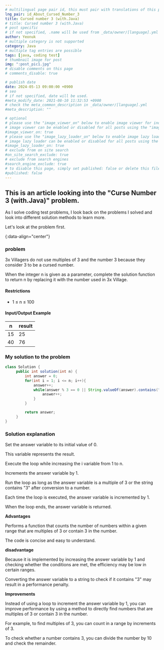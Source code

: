 ```yaml
---
# multilingual page pair id, this must pair with translations of this page. (This name must be unique)
lng_pair: id_About_Cursed_Number_3
title: Cursed number 3 (with.Java)
# title: Cursed number 3 (with.Java)
# post specific
# if not specified, .name will be used from _data/owner/[language].yml
author: Yeonuk
# multiple category is not supported
category: Java
# multiple tag entries are possible
tags: [java, coding test]
# thumbnail image for post
img: ":post_pic1.jpg"
# disable comments on this page
# comments_disable: true

# publish date
date: 2024-05-13 09:00:00 +0900
# seo
# if not specified, date will be used.
#meta_modify_date: 2021-08-10 11:32:53 +0900
# check the meta_common_description in _data/owner/[language].yml
#meta_description: ""

# optional
# please use the "image_viewer_on" below to enable image viewer for individual pages or posts (_posts/ or [language]/_posts folders).
# image viewer can be enabled or disabled for all posts using the "image_viewer_posts: true" setting in _data/conf/main.yml.
#image_viewer_on: true
# please use the "image_lazy_loader_on" below to enable image lazy loader for individual pages or posts (_posts/ or [language]/_posts folders).
# image lazy loader can be enabled or disabled for all posts using the "image_lazy_loader_posts: true" setting in _data/conf/main.yml.
#image_lazy_loader_on: true
# exclude from on site search
#on_site_search_exclude: true
# exclude from search engines
#search_engine_exclude: true
# to disable this page, simply set published: false or delete this file
#published: false
---
```


<!-- outline-start -->

## This is an article looking into the "Curse Number 3 (with.Java)" problem.

As I solve coding test problems, I look back on the problems I solved and look into different solution methods to learn more.

Let's look at the problem first.

{:data-align="center"}

<!-- outline-end -->

### problem

3x Villagers do not use multiples of 3 and the number 3 because they consider 3 to be a cursed number.

When the integer n is given as a parameter, complete the solution function to return n by replacing it with the number used in 3x Village.

#### Restrictions

- 1 ≤ n ≤ 100

#### Input/Output Example

<!-- | keyinput | board | result |
| ----------------------------------------- | -------- | ------- |
| ["left", "right", "up", "right", "right"] | [11, 11] | [2, 1] |
| ["down", "down", "down", "down", "down"] | [7, 9] | [0, -4] | -->

| n   | result |
| --- | ------ |
| 15  | 25     |
| 40  | 76     |

### My solution to the problem

```java
class Solution {
     public int solution(int n) {
         int answer = 0;
         for(int i = 1; i <= n; i++){
             answer++;
             while(answer % 3 == 0 || String.valueOf(answer).contains("3")){
                 answer++;
             }
         }

         return answer;
     }
}
```

### Solution explanation

Set the answer variable to its initial value of 0.

This variable represents the result.

Execute the loop while increasing the i variable from 1 to n.

Increments the answer variable by 1.

Run the loop as long as the answer variable is a multiple of 3 or the string contains "3" after conversion to a number.

Each time the loop is executed, the answer variable is incremented by 1.

When the loop ends, the answer variable is returned.

**Advantages**

Performs a function that counts the number of numbers within a given range that are multiples of 3 or contain 3 in the number.

The code is concise and easy to understand.

**disadvantage**

Because it is implemented by increasing the answer variable by 1 and checking whether the conditions are met, the efficiency may be low in certain ranges.

Converting the answer variable to a string to check if it contains "3" may result in a performance penalty.

**Improvements**

Instead of using a loop to increment the answer variable by 1, you can improve performance by using a method to directly find numbers that are multiples of 3 or contain 3 in the number.

For example, to find multiples of 3, you can count in a range by increments of 3.

To check whether a number contains 3, you can divide the number by 10 and check the remainder.
